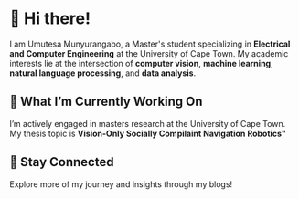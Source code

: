
# 👋 Hi there! 

I am Umutesa Munyurangabo, a Master's student specializing in **Electrical and Computer Engineering** at the University of Cape Town. My academic interests lie at the intersection of **computer vision**, **machine learning**, **natural language processing**, and **data analysis**.

## 🔭 What I’m Currently Working On  
I’m actively engaged in masters research at the University of Cape Town. My thesis topic is **Vision-Only Socially Compilaint Navigation Robotics"**

## 💬 Stay Connected  
Explore more of my journey and insights through my blogs! 

